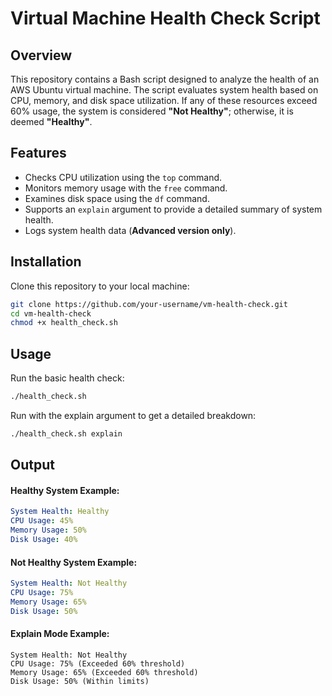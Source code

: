 # Virtual Machine Health Check Script

## Overview

This repository contains a Bash script designed to analyze the health of an AWS Ubuntu virtual machine. The script evaluates system health based on CPU, memory, and disk space utilization. If any of these resources exceed 60% usage, the system is considered **"Not Healthy"**; otherwise, it is deemed **"Healthy"**.

## Features

- Checks CPU utilization using the `top` command.
- Monitors memory usage with the `free` command.
- Examines disk space using the `df` command.
- Supports an `explain` argument to provide a detailed summary of system health.
- Logs system health data (**Advanced version only**).

## Installation

Clone this repository to your local machine:

```bash
git clone https://github.com/your-username/vm-health-check.git
cd vm-health-check
chmod +x health_check.sh
```

## Usage
Run the basic health check:
```bash
./health_check.sh
```
Run with the explain argument to get a detailed breakdown:
```bash
./health_check.sh explain
```

## Output
#### Healthy System Example:
```yaml
System Health: Healthy
CPU Usage: 45%
Memory Usage: 50%
Disk Usage: 40%
```

#### Not Healthy System Example:
```yaml
System Health: Not Healthy
CPU Usage: 75%
Memory Usage: 65%
Disk Usage: 50%
```

#### Explain Mode Example:
```pgsql
System Health: Not Healthy
CPU Usage: 75% (Exceeded 60% threshold)
Memory Usage: 65% (Exceeded 60% threshold)
Disk Usage: 50% (Within limits)
```
